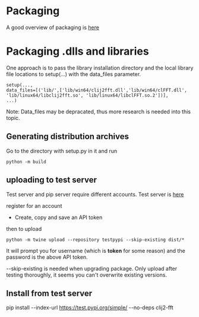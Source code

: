 # Packaging 

A good overview of packaging is [here](https://packaging.python.org/en/latest/tutorials/packaging-projects/)

# Packaging .dlls and libraries

One approach is to pass the library installation directory and the local library file locations to setup(...) with the data_files parameter.

```
setup(...,
data_files=[('lib/',['lib/win64/clij2fft.dll','lib/win64/clFFT.dll', 'lib/linux64/libclij2fft.so', 'lib/linux64/libclFFT.so.2'])],
...)
```

Note:  Data_files may be depracated, thus more research is needed into this topic.

## Generating distribution archives

Go to the directory with setup.py in it and run

```
python -m build
```

## uploading to test server

Test server and pip server require different accounts.
Test server is [here](https://test.pypi.org/manage/projects/)

register for an account

* Create, copy and save an API token

then to upload

```
python -m twine upload --repository testpypi --skip-existing dist/*
```

It will prompt you for username (which is __token__ for some reason) and the password is the above API token.

--skip-existing is needed when upgrading package.  Only upload after testing thoroughly, it seems you can't overwrite existing versions.

## Install from test server

 pip install --index-url https://test.pypi.org/simple/ --no-deps clij2-fft




